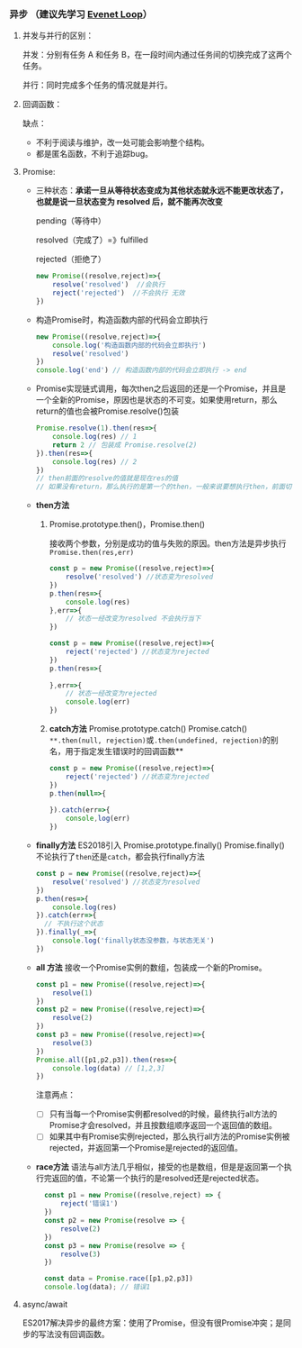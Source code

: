 ### 异步    （建议先学习  [Evenet Loop](./性能.md)）

1. 并发与并行的区别：

   并发：分别有任务 A 和任务 B，在一段时间内通过任务间的切换完成了这两个任务。

   并行：同时完成多个任务的情况就是并行。

2. 回调函数：

   缺点：

   - 不利于阅读与维护，改一处可能会影响整个结构。
   - 都是匿名函数，不利于追踪bug。

3. Promise:

   - 三种状态：**承诺一旦从等待状态变成为其他状态就永远不能更改状态了，也就是说一旦状态变为 resolved 后，就不能再次改变**

     pending（等待中）

     resolved（完成了）=》fulfilled

     rejected（拒绝了）

     ```js
     new Promise((resolve,reject)=>{
         resolve('resolved')  //会执行
         reject('rejected')  //不会执行 无效
     })
     ```

   - 构造Promise时，构造函数内部的代码会立即执行

     ```js
     new Promise((resolve,reject)=>{
         console.log('构造函数内部的代码会立即执行')
         resolve('resolved')
     })
     console.log('end') // 构造函数内部的代码会立即执行 -> end
     ```

   - Promise实现链式调用，每次then之后返回的还是一个Promise，并且是一个全新的Promise，原因也是状态的不可变。如果使用return，那么return的值也会被Promise.resolve()包装

     ```js
     Promise.resolve(1).then(res=>{
         console.log(res) // 1
         return 2 // 包装成 Promise.resolve(2)
     }).then(res=>{
         console.log(res) // 2
     })
     // then前面的resolve的值就是现在res的值 
     // 如果没有return，那么执行的是第一个的then，一般来说要想执行then，前面切记return
     ```

   - **then方法**

     1. Promise.prototype.then()，Promise.then()

        接收两个参数，分别是成功的值与失败的原因。then方法是异步执行 `Promise.then(res,err)`

        ```js
        const p = new Promise((resolve,reject)=>{
            resolve('resolved') //状态变为resolved
        })
        p.then(res=>{
            console.log(res) 
        },err=>{
            // 状态一经改变为resolved 不会执行当下
        })
        
        const p = new Promise((resolve,reject)=>{
            reject('rejected') //状态变为rejected
        })
        p.then(res=>{
          
        },err=>{
            // 状态一经改变为rejected 
            console.log(err)
        })
        ```

     2. **catch方法** Promise.prototype.catch() Promise.catch() `**.then(null, rejection)`或`.then(undefined, rejection)`的别名，用于指定发生错误时的回调函数**

        ```js
        const p = new Promise((resolve,reject)=>{
            reject('rejected') //状态变为rejected
        })
        p.then(null=>{
            
        }).catch(err=>{
            console,log(err)
        })
        ```

   - **finally方法** ES2018引入 Promise.prototype.finally() Promise.finally()  不论执行了`then`还是`catch`，都会执行finally方法

     ```js
     const p = new Promise((resolve,reject)=>{
         resolve('resolved') //状态变为resolved
     })
     p.then(res=>{
         console.log(res) 
     }).catch(err=>{
       // 不执行这个状态  
     }).finally(_=>{
         console.log('finally状态没参数，与状态无关')
     })
     ```

   - **all 方法**  接收一个Promise实例的数组，包装成一个新的Promise。

     ```js
     const p1 = new Promise((resolve,reject)=>{
         resolve(1)
     })
     const p2 = new Promise((resolve,reject)=>{
         resolve(2)
     })
     const p3 = new Promise((resolve,reject)=>{
         resolve(3)
     })
     Promise.all([p1,p2,p3]).then(res=>{
         console.log(data) // [1,2,3]
     })
     ```

     注意两点：

     - [ ] 只有当每一个Promise实例都resolved的时候，最终执行all方法的Promise才会resolved，并且按数组顺序返回一个返回值的数组。
     - [ ] 如果其中有Promise实例rejected，那么执行all方法的Promise实例被rejected，并返回第一个Promise是rejected的返回值。

   - **race方法** 语法与all方法几乎相似，接受的也是数组，但是是返回第一个执行完返回的值，不论第一个执行的是resolved还是rejected状态。

     ```js
       const p1 = new Promise((resolve,reject) => {
           reject('错误1')
       })
       const p2 = new Promise(resolve => {
           resolve(2)
       })
       const p3 = new Promise(resolve => {
           resolve(3)
       })
     
       const data = Promise.race([p1,p2,p3])
       console.log(data); // 错误1
     ```

4. async/await 

   ES2017解决异步的最终方案：使用了Promise，但没有很Promise冲突；是同步的写法没有回调函数。
